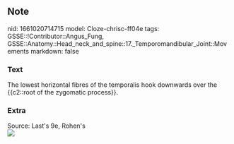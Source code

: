 ## Note
nid: 1661020714715
model: Cloze-chrisc-ff04e
tags: GSSE::!Contributor::Angus_Fung, GSSE::Anatomy::Head_neck_and_spine::17._Temporomandibular_Joint::Movements
markdown: false

### Text
The lowest horizontal fibres of the temporalis hook downwards over the {{c2::root of the zygomatic process}}.

### Extra
<div>
  Source: Last's 9e, Rohen's
</div>
<div><img src=
"paste-51a9148f49e7f8632e06100225d7c13914b831c1.jpg"></div>
